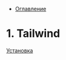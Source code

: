 * [Оглавление](../README.md)

# 1. Tailwind
[Установка](https://tailwindcss.com/docs/installation/play-cdn)